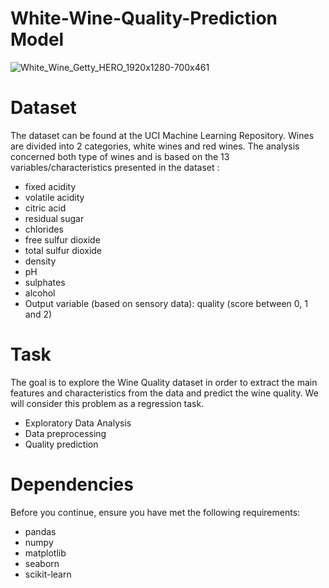 # White-Wine-Quality-Prediction Model

![White_Wine_Getty_HERO_1920x1280-700x461](https://user-images.githubusercontent.com/75733364/110278758-dd3abe00-7ffd-11eb-908a-96915933e4ea.jpg)

# Dataset
The dataset can be found at the UCI Machine Learning Repository. Wines are divided into 2 categories, white wines and red wines. The analysis concerned both type of wines and is based on the 13 variables/characteristics presented in the dataset :

- fixed acidity
- volatile acidity
- citric acid
- residual sugar
- chlorides
- free sulfur dioxide
- total sulfur dioxide
- density
- pH
- sulphates
- alcohol
- Output variable (based on sensory data): quality (score between 0, 1 and 2)


# Task

The goal is to explore the Wine Quality dataset in order to extract the main features and characteristics from the data and predict the wine quality. We will consider this problem as a regression task.

- Exploratory Data Analysis
- Data preprocessing
- Quality prediction


# Dependencies

Before you continue, ensure you have met the following requirements:

- pandas
- numpy
- matplotlib
- seaborn
- scikit-learn



